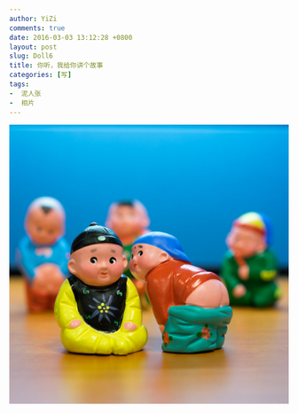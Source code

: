 ```yaml
---
author: YiZi
comments: true
date: 2016-03-03 13:12:28 +0800
layout: post
slug: Doll6
title: 你听，我给你讲个故事
categories: [写]
tags:
-  泥人张
-  相片
---
```

![](/public/images/gallery/doll/6.jpg)
